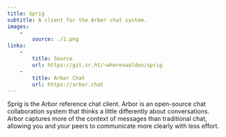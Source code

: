 ```yaml
---
title: Sprig
subtitle: A client for the Arbor chat system.
images:
    -
        source: ./1.png
links:
    -
        title: Source
        url: https://git.sr.ht/~whereswaldon/sprig
    -
        title: Arbor Chat
        url: https://arbor.chat
---
```


Sprig is the Arbor reference chat client. Arbor is an open-source chat
collaboration system that thinks a little differently about conversations.
Arbor captures more of the context of messages than traditional chat, allowing
you and your peers to communicate more clearly with less effort.